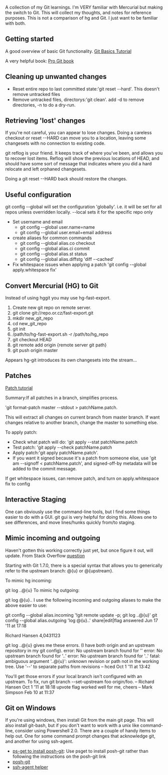 [title:Git Notes]: /
[date:2012-08-24]: /
[menu:Git]: /

<div data-lift="htab-list"></div>

A collection of my Git learnings. I'm VERY familiar with Mercurial but making the switch to Git. This will collect my thoughts, and notes for reference purposes. This is not a comparison of hg and Git. I just want to be familiar with both.

## Getting started
A good overview of basic Git functionality. [Git Basics Tutorial](http://marakana.com/s/git_basics_tutorial_example,1244/index.html)

A very helpful book: [Pro Git book](http://marakana.com/s/git_basics_tutorial_example,1244/index.html)

## Cleaning up unwanted changes
- Reset entire repo to last committed state:'git reset --hard'. This doesn't remove untracked files
- Remove untracked files, directorys:'git clean'. add -d to remove directories, -n to do a dry-run.

## Retrieving 'lost' changes
If you're not careful, you can appear to lose changes. Doing a careless checkout or reset --HARD can move you to a location, leaving some changesets with no connection to existing code.

git reflog is your friend. It keeps track of where you've been, and allows you to recover lost items. Reflog will show the previous locations of HEAD, and should have some sort of message that indicates where you did a hard relocate and left orphaned changesets.

Doing a git reset --HARD back should restore the changes.

## Useful configuration
git config --global will set the configuration 'globally'. i.e. it will be set for all repos unless overridden locally. --local sets it for the specific repo only

- Set username and email
	- git config --global user.name=name
	- git config --global user.email=email address
- create aliases for common commands
	- git config --global alias.co checkout
	- git config --global alias.ci commit
	- git config --global alias.st status
	- git config --global alias.diffstg 'diff --cached'
- Fix whitespace issues when applying a patch 'git config --global apply.whitespace fix'

## Convert Mercurial (HG) to Git
Instead of using hggit you may use hg-fast-export.

1. Create new git repo on remote server.
1. git clone git://repo.or.cz/fast-export.git
1. mkdir new_git_repo
1. cd new_git_repo
1. git init
1. /path/to/hg-fast-export.sh -r /path/to/hg_repo
1. git checkout HEAD
1. git remote add origin {remote server git path}
1. git push origin master

Appears hg-git introduces its own changesets into the stream...

## Patches
[Patch tutorial](http://ariejan.net/2009/10/26/how-to-create-and-apply-a-patch-with-git)

Summary:If all patches in a branch, simplifies process.

'git format-patch master --stdout > patchName.patch.

This will extract all changes on current branch from master branch. If want changes relative to another branch, change the master to something else.

To apply patch:

- Check what patch will do: 'git apply --stat patchName.patch
- Test patch: 'git apply --check patchName.patch
- Apply patch:'git apply patchName.patch'.
- If you want it signed because it's a patch from someone else, use 'git am --signoff < patchName.patch', and signed-off-by metadata will be added to the commit message.

If get whitespace issues, can remove patch, and turn on apply.whitespace fix to config

## Interactive Staging
One can obviously use the command-line tools, but I find some things easier to do with a GUI. git gui is very helpful for doing this. Allows one to see differences, and move lines/hunks quickly from/to staging.

## Mimic incoming and outgoing
Haven't gotten this working correctly just yet, but once figure it out, will update.
From Stack Overflow [question](http://stackoverflow.com/questions/231211/using-git-how-do-i-find-modified-files-between-local-and-remote/6389348#6389348)

Starting with Git 1.7.0, there is a special syntax that allows you to generically refer to the upstream branch: @{u} or @{upstream}.

To mimic hg incoming:

git log ..@{u}
To mimic hg outgoing:

git log @{u}..
I use the following incoming and outgoing aliases to make the above easier to use:

git config --global alias.incoming '!git remote update -p; git log ..@{u}'
git config --global alias.outgoing 'log @{u}..'
share|edit|flag
answered Jun 17 '11 at 17:18

Richard Hansen
4,0431123
 	
 	
git log ..@{u} gives me these errors. (I have both origin and an upstream repository in my git config). error: No upstream branch found for '' error: No upstream branch found for '..' error: No upstream branch found for '..' fatal: ambiguous argument '..@{u}': unknown revision or path not in the working tree. Use '--' to separate paths from revisions – hced Oct 1 '11 at 13:42
 	
 	
You'll get those errors if your local branch isn't configured with an upstream. To fix, run git branch --set-upstream foo origin/foo. – Richard Hansen Oct 1 '11 at 18:18
 	upvote
 	flag
worked well for me, cheers – Mark Simpson Feb 10 at 11:37


## Git on Windows
If you're using windows, then install Git from the main git page. This will also install git-bash, but if you don't want to work with a unix like command-line, consider using Powershell 2.0. There are a couple of handy items to help out. One for some command prompt changes that acknowledge git, and another for using ssh-agent.

- [ps-get to install posh-git](http://haacked.com/archive/2011/12/13/better-git-with-powershell.aspx): Use psget to install posh-git rather than following the instructions on the posh-git link
- [posh-git](http://lostechies.com/keithdahlby/category/posh-git/)
- [ssh-agent helper](http://markembling.info/2009/09/ssh-agent-in-powershell)
